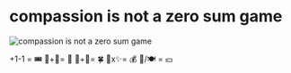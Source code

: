 # compassion is not a zero sum game
![compassion is not a zero sum game](images/compassion%20is%20not%20a%20zero%20sum%20game.jpeg)

+1-1 = 🎟️
📕+🌻= 🥕
🐳+🚸= 🍀
🌾x✨= 💰
🏦/🍽️ = 💴
